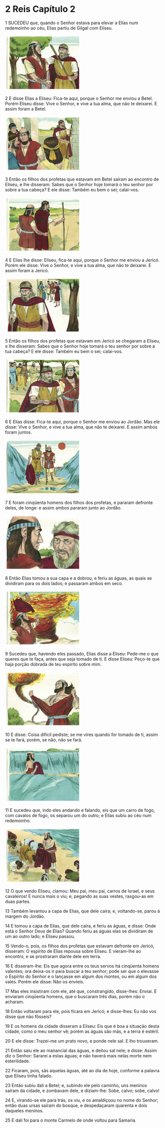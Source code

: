 # 2 Reis Capítulo 2

1	SUCEDEU que, quando o Senhor estava para elevar a Elias num redemoinho ao céu, Elias partiu de Gilgal com Eliseu.

![](.img/12_2Ki_02_01_RG.jpg)

2	E disse Elias a Eliseu: Fica-te aqui, porque o Senhor me enviou a Betel. Porém Eliseu disse: Vive o Senhor, e vive a tua alma, que não te deixarei. E assim foram a Betel.

![](.img/12_2Ki_02_02_RG.jpg)

3	Então os filhos dos profetas que estavam em Betel saíram ao encontro de Eliseu, e lhe disseram: Sabes que o Senhor hoje tomará o teu senhor por sobre a tua cabeça? E ele disse: Também eu bem o sei; calai-vos.

![](.img/12_2Ki_02_03_RG.jpg)

4	E Elias lhe disse: Eliseu, fica-te aqui, porque o Senhor me enviou a Jericó. Porém ele disse: Vive o Senhor, e vive a tua alma, que não te deixarei. E assim foram a Jericó.

![](.img/12_2Ki_02_04_RG.jpg)

5	Então os filhos dos profetas que estavam em Jericó se chegaram a Eliseu, e lhe disseram: Sabes que o Senhor hoje tomará o teu senhor por sobre a tua cabeça? E ele disse: Também eu bem o sei; calai-vos.

![](.img/12_2Ki_02_05_RG.jpg)

6	E Elias disse: Fica-te aqui, porque o Senhor me enviou ao Jordão. Mas ele disse: Vive o Senhor, e vive a tua alma, que não te deixarei. E assim ambos foram juntos.

![](.img/12_2Ki_02_06_RG.jpg)

7	E foram cinqüenta homens dos filhos dos profetas, e pararam defronte deles, de longe: e assim ambos pararam junto ao Jordão.

![](.img/12_2Ki_02_07_RG.jpg)

8	Então Elias tomou a sua capa e a dobrou, e feriu as águas, as quais se dividiram para os dois lados; e passaram ambos em seco.

![](.img/12_2Ki_02_08_RG.jpg)

9	Sucedeu que, havendo eles passado, Elias disse a Eliseu: Pede-me o que queres que te faça, antes que seja tomado de ti. E disse Eliseu: Peço-te que haja porção dobrada de teu espírito sobre mim.

![](.img/12_2Ki_02_09_RG.jpg)

10	E disse: Coisa difícil pediste; se me vires quando for tomado de ti, assim se te fará, porém, se não, não se fará.

![](.img/12_2Ki_02_10_RG.jpg)

11	E sucedeu que, indo eles andando e falando, eis que um carro de fogo, com cavalos de fogo, os separou um do outro; e Elias subiu ao céu num redemoinho.

![](.img/12_2Ki_02_11_RG.jpg)

12	O que vendo Eliseu, clamou: Meu pai, meu pai, carros de Israel, e seus cavaleiros! E nunca mais o viu; e, pegando as suas vestes, rasgou-as em duas partes.

13	Também levantou a capa de Elias, que dele caíra; e, voltando-se, parou à margem do Jordão.

14	E tomou a capa de Elias, que dele caíra, e feriu as águas, e disse: Onde está o Senhor Deus de Elias? Quando feriu as águas elas se dividiram de um ao outro lado; e Eliseu passou.

15	Vendo-o, pois, os filhos dos profetas que estavam defronte em Jericó, disseram: O espírito de Elias repousa sobre Eliseu. E vieram-lhe ao encontro, e se prostraram diante dele em terra.

16	E disseram-lhe: Eis que agora entre os teus servos há cinqüenta homens valentes; ora deixa-os ir para buscar a teu senhor; pode ser que o elevasse o Espírito do Senhor e o lançasse em algum dos montes, ou em algum dos vales. Porém ele disse: Não os envieis.

17	Mas eles insistiram com ele, até que, constrangido, disse-lhes: Enviai. E enviaram cinqüenta homens, que o buscaram três dias, porém não o acharam.

18	Então voltaram para ele, pois ficara em Jericó; e disse-lhes: Eu não vos disse que não fôsseis?

19	E os homens da cidade disseram a Eliseu: Eis que é boa a situação desta cidade, como o meu senhor vê; porém as águas são más, e a terra é estéril.

20	E ele disse: Trazei-me um prato novo, e ponde nele sal. E lho trouxeram.

21	Então saiu ele ao manancial das águas, e deitou sal nele; e disse: Assim diz o Senhor: Sararei a estas águas; e não haverá mais nelas morte nem esterilidade.

22	Ficaram, pois, sãs aquelas águas, até ao dia de hoje, conforme a palavra que Eliseu tinha falado.

23	Então subiu dali a Betel; e, subindo ele pelo caminho, uns meninos saíram da cidade, e zombavam dele, e diziam-lhe: Sobe, calvo; sobe, calvo!

24	E, virando-se ele para trás, os viu, e os amaldiçoou no nome do Senhor; então duas ursas saíram do bosque, e despedaçaram quarenta e dois daqueles meninos.

25	E dali foi para o monte Carmelo de onde voltou para Samaria.

